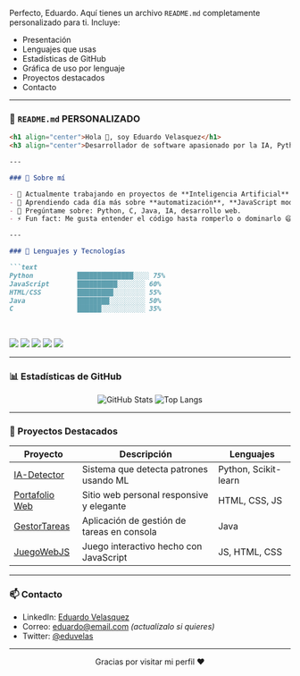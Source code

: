 Perfecto, Eduardo. Aquí tienes un archivo `README.md` completamente personalizado para ti. Incluye:

* Presentación
* Lenguajes que usas
* Estadísticas de GitHub
* Gráfica de uso por lenguaje
* Proyectos destacados
* Contacto

---

### 📄 `README.md` PERSONALIZADO

````markdown
<h1 align="center">Hola 👋, soy Eduardo Velasquez</h1>
<h3 align="center">Desarrollador de software apasionado por la IA, Python, Java y el desarrollo web.</h3>

---

### 🚀 Sobre mí

- 🔭 Actualmente trabajando en proyectos de **Inteligencia Artificial** y **desarrollo web**.
- 🌱 Aprendiendo cada día más sobre **automatización**, **JavaScript moderno** y **arquitecturas escalables**.
- 💬 Pregúntame sobre: Python, C, Java, IA, desarrollo web.
- ⚡ Fun fact: Me gusta entender el código hasta romperlo o dominarlo 😄

---

### 🧠 Lenguajes y Tecnologías

```text
Python           ██████████████░░░░ 75%
JavaScript       ██████████░░░░░░░ 60%
HTML/CSS         █████████░░░░░░░░ 55%
Java             ████████░░░░░░░░░ 50%
C                ██████░░░░░░░░░░░ 35%
````

<br/>

<p align="left">
  <img src="https://img.shields.io/badge/Python-3670A0?style=for-the-badge&logo=python&logoColor=ffdd54" />
  <img src="https://img.shields.io/badge/Java-ED8B00?style=for-the-badge&logo=java&logoColor=white" />
  <img src="https://img.shields.io/badge/JavaScript-F7DF1E?style=for-the-badge&logo=javascript&logoColor=black" />
  <img src="https://img.shields.io/badge/HTML5-E34F26?style=for-the-badge&logo=html5&logoColor=white" />
  <img src="https://img.shields.io/badge/C-00599C?style=for-the-badge&logo=c&logoColor=white" />
</p>

---

### 📊 Estadísticas de GitHub

<p align="center">
  <img src="https://github-readme-stats.vercel.app/api?username=eduardovelasquez&show_icons=true&theme=radical" alt="GitHub Stats" />
  <img src="https://github-readme-stats.vercel.app/api/top-langs/?username=eduardovelasquez&layout=compact&theme=radical" alt="Top Langs" />
</p>

---

### 🧪 Proyectos Destacados

| Proyecto                                                               | Descripción                                | Lenguajes            |
| ---------------------------------------------------------------------- | ------------------------------------------ | -------------------- |
| [IA-Detector](https://github.com/eduardovelasquez/IA-Detector)         | Sistema que detecta patrones usando ML     | Python, Scikit-learn |
| [Portafolio Web](https://github.com/eduardovelasquez/mi-portafolio)    | Sitio web personal responsive y elegante   | HTML, CSS, JS        |
| [GestorTareas](https://github.com/eduardovelasquez/gestor-tareas-java) | Aplicación de gestión de tareas en consola | Java                 |
| [JuegoWebJS](https://github.com/eduardovelasquez/juego-web-js)         | Juego interactivo hecho con JavaScript     | JS, HTML, CSS        |

---

### 📫 Contacto

* LinkedIn: [Eduardo Velasquez](https://linkedin.com/in/eduardovelasquez)
* Correo: [eduardo@email.com](mailto:eduardo@email.com) *(actualízalo si quieres)*
* Twitter: [@eduvelas](https://twitter.com/eduvelas)

---

<p align="center">Gracias por visitar mi perfil ❤️</p>
